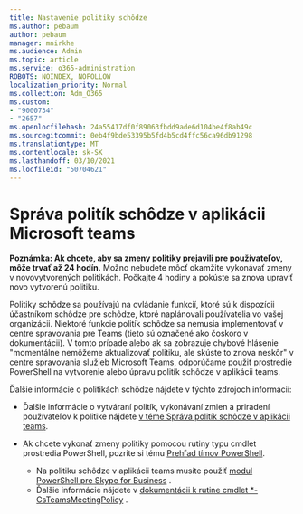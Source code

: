 ```yaml
---
title: Nastavenie politiky schôdze
ms.author: pebaum
author: pebaum
manager: mnirkhe
ms.audience: Admin
ms.topic: article
ms.service: o365-administration
ROBOTS: NOINDEX, NOFOLLOW
localization_priority: Normal
ms.collection: Adm_O365
ms.custom:
- "9000734"
- "2657"
ms.openlocfilehash: 24a55417df0f89063fbdd9ade6d104be4f8ab49c
ms.sourcegitcommit: 0eb4f9bde53395b5fd4b5cd4ffc56ca96db91298
ms.translationtype: MT
ms.contentlocale: sk-SK
ms.lasthandoff: 03/10/2021
ms.locfileid: "50704621"
---
```

# <a name="manage-meeting-policies-in-microsoft-teams"></a>Správa politík schôdze v aplikácii Microsoft teams

**Poznámka: Ak chcete, aby sa zmeny politiky prejavili pre používateľov, môže trvať až 24 hodín.** Možno nebudete môcť okamžite vykonávať zmeny v novovytvorených politikách. Počkajte 4 hodiny a pokúste sa znova upraviť novo vytvorenú politiku.

Politiky schôdze sa používajú na ovládanie funkcií, ktoré sú k dispozícii účastníkom schôdze pre schôdze, ktoré naplánovali používatelia vo vašej organizácii. Niektoré funkcie politík schôdze sa nemusia implementovať v centre spravovania pre Teams (tieto sú označené ako čoskoro v dokumentácii). V tomto prípade alebo ak sa zobrazuje chybové hlásenie "momentálne nemôžeme aktualizovať politiku, ale skúste to znova neskôr" v centre spravovania služieb Microsoft Teams, odporúčame použiť prostredie PowerShell na vytvorenie alebo úpravu politík schôdze v aplikácii teams. 

Ďalšie informácie o politikách schôdze nájdete v týchto zdrojoch informácií:

- Ďalšie informácie o vytváraní politík, vykonávaní zmien a priradení používateľov k politike nájdete [v téme Správa politík schôdze v aplikácii teams](https://docs.microsoft.com/microsoftteams/meeting-policies-in-teams).

- Ak chcete vykonať zmeny politiky pomocou rutiny typu cmdlet prostredia PowerShell, pozrite si tému [Prehľad tímov PowerShell](https://docs.microsoft.com/microsoftteams/teams-powershell-overview). 
    - Na politiku schôdze v aplikácii teams musíte použiť [modul PowerShell pre Skype for Business](https://docs.microsoft.com/skypeforbusiness/set-up-your-computer-for-windows-powershell/download-and-install-the-skype-for-business-online-connector) . 
    - Ďalšie informácie nájdete v [dokumentácii k rutine cmdlet *-CsTeamsMeetingPolicy](https://docs.microsoft.com/search/?search=CsTeamsMeetingPolicy&view=skype-ps) .

